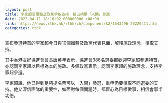 ```yaml
---
layout: post
title: 李家超晤團體及政黨爭取支持　稱已夠票「入閘」參選
date: 2022-04-11 18:16:02.000000000 +08:00
link: https://news.rthk.hk/rthk/ch/component/k2/1643496-20220411.htm
categories: rthk
---
```


宣布參選特首的李家超今日與10個團體及政黨代表見面，解釋施政理念，爭取支持。

其中香港友好協進會會長唐英年表示，協進會388名選委都歡迎李家超參選特首，亦認同李家超以目標為本的施政。多個政黨表示，認同李家超的施政理念，支持李家超參選。

李家超說，他已得到足夠提名票可以「入閘」參選，重申仍要爭取不同選委的支持。他又深信團隊的重要性，如面對每個問題時，都齊心為目標做事，相信會事半功倍。
